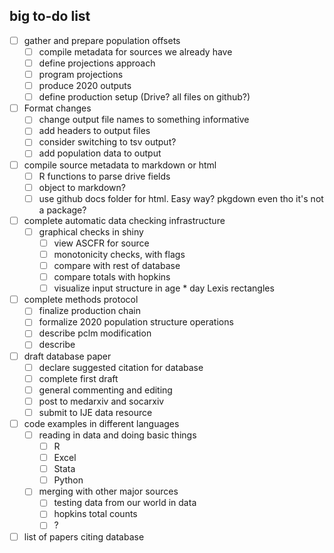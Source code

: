 ## big to-do list

- [ ] gather and prepare population offsets
  - [ ] compile metadata for sources we already have
  - [ ] define projections approach
  - [ ] program projections
  - [ ] produce 2020 outputs
  - [ ] define production setup (Drive? all files on github?)
- [ ] Format changes
  - [ ] change output file names to something informative
  - [ ] add headers to output files
  - [ ] consider switching to tsv output?
  - [ ] add population data to output
- [ ] compile source metadata to markdown or html
  - [ ] R functions to parse drive fields
  - [ ] object to markdown?
  - [ ] use github docs folder for html. Easy way? pkgdown even tho it's not a package?
- [ ] complete automatic data checking infrastructure
  - [ ] graphical checks in shiny
    - [ ] view ASCFR for source
    - [ ] monotonicity checks, with flags
    - [ ] compare with rest of database
    - [ ] compare totals with hopkins
    - [ ] visualize input structure in age * day Lexis rectangles
- [ ] complete methods protocol
  - [ ] finalize production chain
  - [ ] formalize 2020 population structure operations
  - [ ] describe pclm modification
  - [ ] describe
- [ ] draft database paper
  - [ ] declare suggested citation for database
  - [ ] complete first draft
  - [ ] general commenting and editing
  - [ ] post to medarxiv and socarxiv
  - [ ] submit to IJE data resource
- [ ] code examples in different languages 
  - [ ] reading in data and doing basic things
    - [ ] R
    - [ ] Excel
    - [ ] Stata
    - [ ] Python
  - [ ] merging with other major sources
    - [ ] testing data from our world in data
    - [ ] hopkins total counts
    - [ ] ?
- [ ] list of papers citing database
